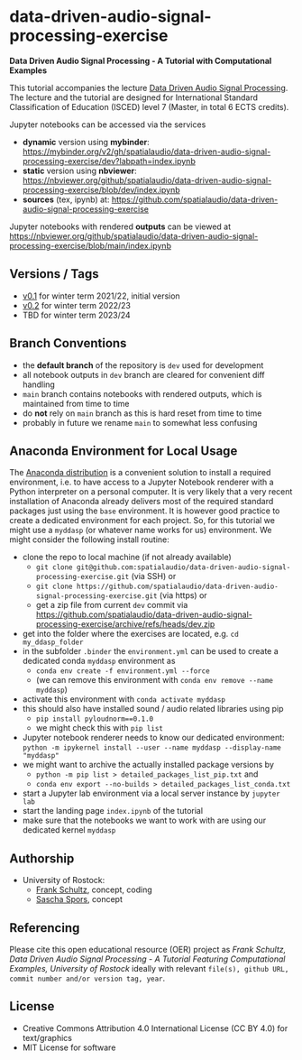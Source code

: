# data-driven-audio-signal-processing-exercise

**Data Driven Audio Signal Processing - A Tutorial with Computational Examples**

This tutorial accompanies the lecture [Data Driven Audio Signal Processing](https://github.com/spatialaudio/data-driven-audio-signal-processing-lecture). The lecture and the tutorial are designed for International Standard Classification of Education (ISCED) level 7 (Master, in total 6 ECTS credits).

Jupyter notebooks can be accessed via the services

- **dynamic** version using **mybinder**: https://mybinder.org/v2/gh/spatialaudio/data-driven-audio-signal-processing-exercise/dev?labpath=index.ipynb
- **static** version using **nbviewer**: https://nbviewer.org/github/spatialaudio/data-driven-audio-signal-processing-exercise/blob/dev/index.ipynb
- **sources** (tex, ipynb) at: https://github.com/spatialaudio/data-driven-audio-signal-processing-exercise

Jupyter notebooks with rendered **outputs** can be viewed at https://nbviewer.org/github/spatialaudio/data-driven-audio-signal-processing-exercise/blob/main/index.ipynb

## Versions / Tags

- [v0.1](https://github.com/spatialaudio/data-driven-audio-signal-processing-exercise/releases/tag/v0.1) for winter term 2021/22, initial version
- [v0.2](https://github.com/spatialaudio/data-driven-audio-signal-processing-exercise/releases/tag/v0.2) for winter term 2022/23
- TBD for winter term 2023/24

## Branch Conventions

- the **default branch** of the repository is `dev` used for development 
- all notebook outputs in `dev` branch are cleared for convenient diff handling
- `main` branch contains notebooks with rendered outputs, which is maintained from time to time
- do **not** rely on `main` branch as this is hard reset from time to time
- probably in future we rename `main` to somewhat less confusing

## Anaconda Environment for Local Usage

The [Anaconda distribution](https://www.anaconda.com/distribution/) is a convenient solution to install a required environment, i.e. to have access to a Jupyter Notebook renderer with a Python interpreter on a personal computer. It is very likely that a very recent installation of Anaconda already delivers most of the required standard packages just using the `base` environment. It is however good practice to create a dedicated environment for each project. So, for this tutorial we might use a `myddasp` (or whatever name works for us) environment. We might consider the following install routine:

- clone the repo to local machine (if not already available)
    - `git clone git@github.com:spatialaudio/data-driven-audio-signal-processing-exercise.git` (via SSH) or
    - `git clone https://github.com/spatialaudio/data-driven-audio-signal-processing-exercise.git` (via https) or
    - get a zip file from current `dev` commit via https://github.com/spatialaudio/data-driven-audio-signal-processing-exercise/archive/refs/heads/dev.zip
- get into the folder where the exercises are located, e.g. `cd my_ddasp_folder`
- in the subfolder `.binder` the `environment.yml` can be used to create a dedicated conda `myddasp` environment as
    - `conda env create -f environment.yml --force`
    - (we can remove this environment with `conda env remove --name myddasp`)
- activate this environment with `conda activate myddasp`
- this should also have installed sound / audio related libraries using pip
    - `pip install pyloudnorm==0.1.0`
    - we might check this with `pip list`
- Jupyter notebook renderer needs to know our dedicated environment:
`python -m ipykernel install --user --name myddasp --display-name "myddasp"`
- we might want to archive the actually installed package versions by
    - `python -m pip list > detailed_packages_list_pip.txt` and
    - `conda env export --no-builds > detailed_packages_list_conda.txt`
- start a Jupyter lab environment via a local server instance by `jupyter lab`
- start the landing page `index.ipynb` of the tutorial
- make sure that the notebooks we want to work with are using our dedicated kernel `myddasp`

## Authorship

- University of Rostock:
    - [Frank Schultz](https://orcid.org/0000-0002-3010-0294), concept, coding
    - [Sascha Spors](https://orcid.org/0000-0001-7225-9992), concept

## Referencing

Please cite this open educational resource (OER) project as
*Frank Schultz, Data Driven Audio Signal Processing - A Tutorial Featuring Computational Examples, University of Rostock* ideally with relevant ``file(s), github URL, commit number and/or version tag, year``.

## License

- Creative Commons Attribution 4.0 International License (CC BY 4.0) for text/graphics
- MIT License for software
